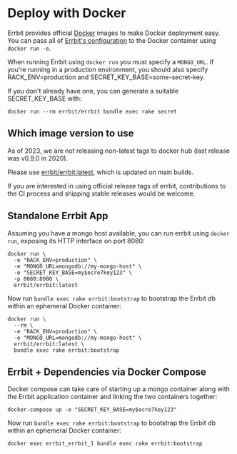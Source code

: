 # Deploy with Docker

Errbit provides official [Docker](https://www.docker.com/) images to
make Docker deployment easy. You can pass all of [Errbit's
configuration](/docs/configuration.md) to the Docker container using
`docker run -e`.

When running Errbit using `docker run` you must specify a `MONGO_URL`. If you're
running in a production environment, you should also specify
RACK_ENV=production and SECRET_KEY_BASE=some-secret-key.

If you don't already have one, you can generate a suitable SECRET_KEY_BASE
with:

```shell
docker run --rm errbit/errbit bundle exec rake secret
```

## Which image version to use

As of 2023, we are not releasing non-latest tags to docker hub (last release
was v0.9.0 in 2020).

Please use [errbit/errbit:latest](https://hub.docker.com/r/errbit/errbit/tags),
which is updated on main builds.

If you are interested in using official release tags of errbit, contributions
to the CI process and shipping stable releases would be welcome.

## Standalone Errbit App

Assuming you have a mongo host available, you can run errbit using `docker
run`, exposing its HTTP interface on port 8080:

```shell
docker run \
  -e "RACK_ENV=production" \
  -e "MONGO_URL=mongodb://my-mongo-host" \
  -e "SECRET_KEY_BASE=my$ecre7key123" \
  -p 8080:8080 \
  errbit/errbit:latest
```

Now run `bundle exec rake errbit:bootstrap` to bootstrap the Errbit db within
an ephemeral Docker container:

```shell
docker run \
  --rm \
  -e "RACK_ENV=production" \
  -e "MONGO_URL=mongodb://my-mongo-host" \
  errbit/errbit:latest \
  bundle exec rake errbit:bootstrap
```

## Errbit + Dependencies via Docker Compose

Docker compose can take care of starting up a mongo container along with the
Errbit application container and linking the two containers together:

```shell
docker-compose up -e "SECRET_KEY_BASE=my$ecre7key123"
```

Now run `bundle exec rake errbit:bootstrap` to bootstrap the Errbit db within
an ephemeral Docker container:

```shell
docker exec errbit_errbit_1 bundle exec rake errbit:bootstrap
```
